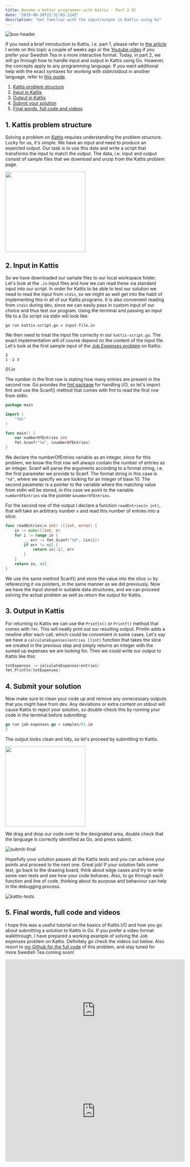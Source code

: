 ```yaml
---
title: Become a better programmer with Kattis - Part 2 🐱
date: "2019-08-10T22:32:03.124Z"
description: "Get familiar with the input/output in Kattis using Go"
---
```


![box-header](box-header-1.jpg)

If you need a brief introduction to Kattis, i.e. part 1, please refer to <a href="/kattis-intro-1">the article</a> I wrote on this topic a couple of weeks ago or the <a href="https://youtu.be/V0PUy29vFd8">Youtube video</a> if you prefer your Swedish Tea in a more interactive format. Today, in part 2, we will go through how to handle input and output in Kattis using Go. However, the concepts apply to any programming language. If you want additional help with the exact syntaxes for working with stdin/stdout in another language, refer to [this guide](https://open.kattis.com/help).

1. [Kattis problem structure](#problem-structure)
2. [Input in Kattis](#input)
3. [Output in Kattis](#output)
4. [Submit your solution](#submit)
5. [Final words, full code and videos](#final-words)

## <a name="problem-structure"> 1. Kattis problem structure</a>

Solving a problem on [Kattis](https://open.kattis.com) requires understanding the problem structure. Lucky for us, it's simple. We have an input and need to produce an expected output. Our task is to use this data and write a script that transforms the input to match the output. The data, i.e. input and output consist of sample files that we download and unzip from the Kattis problem page.

<img src="qaly-problem.png" width="250px"/>



## <a name="input">2. Input in Kattis</a>

So we have downloaded our sample files to our local workspace folder. Let's look at the `.in` input files and how we can read these via standard input into our script. In order for Kattis to be able to test our solution we need to read the input from `stdin`, so we might as well get into the habit of implementing this in all of our Kattis programs. It is also convenient reading from `stdin` during dev, since we can easily pass in custom input of our choice and thus test our program. Using the terminal and passing an input file to a Go script via stdin will look like:

```shell
go run kattis-script.go < input-file.in
```

We then need to treat the input file correctly in our `kattis-script.go`. The exact implementation will of course depend on the content of the input file. Let's look at the first sample input of the [Job Expenses problem](https://open.kattis.com/problems/jobexpenses/statistics) on Kattis:

```in
3
1 -2 3
```

*01.in*

The number in the first row is stating how many entries are present in the second row. Go provides the [fmt package](https://golang.org/pkg/fmt/) for handling I/O, so let's import fmt and use the Scanf() method that comes with fmt to read the first row from stdin:

```go
package main

import (
	"fmt"
)

func main() {
	var numberOfEntries int
	fmt.Scanf("%d", &numberOfEntries)
}
```

We declare the numberOfEntries variable as an integer, since for this problem, we know the first row will always contain the number of entries as an integer. Scanf will parse the arguments according to a format string, i.e. the first parameter we provide to Scanf. The format string in this case is `"%d"`, where we specify we are looking for an integer of base 10. The second parameter is a pointer to the variable where the matching value from stdin will be stored, in this case we point to the variable `numberOfEntries` via the pointer `&numberOfEntries`.

For the second row of the output I declare a function `readEntries(n int)`, that will take an arbitrary number `n` and read this number of entries into a slice:

```go
func readEntries(n int) ([]int, error) {
	in := make([]int, n)
	for i := range in {
		_, err := fmt.Scanf("%d", &in[i])
		if err != nil {
			return in[:i], err
		}
	}
	return in, nil
}
```

We use the same method Scanf() and store the value into the slice `in` by referencing it via pointers, in the same manner as we did previously. Now we have the input stored in suitable data structures, and we can proceed solving the actual problem as well as return the output for Kattis.

## <a name="output">3. Output in Kattis</a>

For returning to Kattis we can use the `Println()` or `Printf()` method that comes with `fmt`. This will neatly print out our resulting output. Println adds a newline after each call, which could be convenient in some cases. Let's say we have a `calculateExpenses(entries []int)` function that takes the slice we created in the previous step and simply returns an integer with the sumed up expenses we are looking for. Then we could write our output to Kattis like this:

```go
totExpenses := calculateExpenses(entries)
fmt.Println(totExpenses)
```

## <a name="submit">4. Submit your solution</a>

Now make sure to clean your code up and remove any unnecessary outputs that you might have from dev. Any deviations or extra content on stdout will cause Kattis to reject your solution, so double-check this by running your code in the terminal before submitting:

```go
go run job-expenses.go < samples/01.in
2
```

The output looks clean and tidy, so let's proceed by submitting to Kattis.

<img src="qaly-submit.png" width="250px"/>



We drag and drop our code over to the designated area, double check that the language is correctly identified as Go, and press submit.

![submit-final](img/submit-final.png)

Hopefully your solution passes all the Kattis tests and you can achieve your points and proceed to the next one. Great job! If your solution fails some test, go back to the drawing board, think about edge cases and try to write some own tests and see how your code behaves. Also, to go through each function and line of code, thinking about its purpose and behaviour can help in the debugging process.

![kattis-tests](img/kattis-tests.png)



## <a name="final-words">5. Final words, full code and videos</a>

I hope this was a useful tutorial on the basics of Kattis I/O and how you go about submitting a solution to Kattis in Go. If you prefer a video format walkthrough, I have prepared a working example of solving the Job expenses problem on Kattis. Definitely go check the videos out below. Also resort to [my Github for the full code](https://github.com/rintala/kattis-solutions/tree/master/job-expenses) of this problem, and stay tuned for more Swedish Tea coming soon!

<iframe width="560" height="315" src="https://www.youtube.com/embed/V0PUy29vFd8" frameborder="0" allow="accelerometer; autoplay; encrypted-media; gyroscope; picture-in-picture" allowfullscreen></iframe>

<iframe width="560" height="315" src="https://www.youtube.com/embed/67qMDDvhNz0" frameborder="0" allow="accelerometer; autoplay; encrypted-media; gyroscope; picture-in-picture" allowfullscreen></iframe>